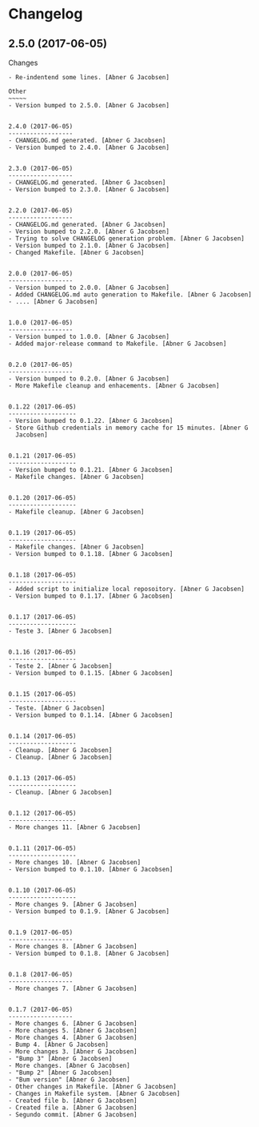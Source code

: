 Changelog
=========


2.5.0 (2017-06-05)
------------------

Changes
~~~~~~~
- Re-indentend some lines. [Abner G Jacobsen]

Other
~~~~~
- Version bumped to 2.5.0. [Abner G Jacobsen]


2.4.0 (2017-06-05)
------------------
- CHANGELOG.md generated. [Abner G Jacobsen]
- Version bumped to 2.4.0. [Abner G Jacobsen]


2.3.0 (2017-06-05)
------------------
- CHANGELOG.md generated. [Abner G Jacobsen]
- Version bumped to 2.3.0. [Abner G Jacobsen]


2.2.0 (2017-06-05)
------------------
- CHANGELOG.md generated. [Abner G Jacobsen]
- Version bumped to 2.2.0. [Abner G Jacobsen]
- Trying to solve CHANGELOG generation problem. [Abner G Jacobsen]
- Version bumped to 2.1.0. [Abner G Jacobsen]
- Changed Makefile. [Abner G Jacobsen]


2.0.0 (2017-06-05)
------------------
- Version bumped to 2.0.0. [Abner G Jacobsen]
- Added CHANGELOG.md auto generation to Makefile. [Abner G Jacobsen]
- .... [Abner G Jacobsen]


1.0.0 (2017-06-05)
------------------
- Version bumped to 1.0.0. [Abner G Jacobsen]
- Added major-release command to Makefile. [Abner G Jacobsen]


0.2.0 (2017-06-05)
------------------
- Version bumped to 0.2.0. [Abner G Jacobsen]
- More Makefile cleanup and enhacements. [Abner G Jacobsen]


0.1.22 (2017-06-05)
-------------------
- Version bumped to 0.1.22. [Abner G Jacobsen]
- Store Github credentials in memory cache for 15 minutes. [Abner G
  Jacobsen]


0.1.21 (2017-06-05)
-------------------
- Version bumped to 0.1.21. [Abner G Jacobsen]
- Makefile changes. [Abner G Jacobsen]


0.1.20 (2017-06-05)
-------------------
- Makefile cleanup. [Abner G Jacobsen]


0.1.19 (2017-06-05)
-------------------
- Makefile changes. [Abner G Jacobsen]
- Version bumped to 0.1.18. [Abner G Jacobsen]


0.1.18 (2017-06-05)
-------------------
- Added script to initialize local reposoitory. [Abner G Jacobsen]
- Version bumped to 0.1.17. [Abner G Jacobsen]


0.1.17 (2017-06-05)
-------------------
- Teste 3. [Abner G Jacobsen]


0.1.16 (2017-06-05)
-------------------
- Teste 2. [Abner G Jacobsen]
- Version bumped to 0.1.15. [Abner G Jacobsen]


0.1.15 (2017-06-05)
-------------------
- Teste. [Abner G Jacobsen]
- Version bumped to 0.1.14. [Abner G Jacobsen]


0.1.14 (2017-06-05)
-------------------
- Cleanup. [Abner G Jacobsen]
- Cleanup. [Abner G Jacobsen]


0.1.13 (2017-06-05)
-------------------
- Cleanup. [Abner G Jacobsen]


0.1.12 (2017-06-05)
-------------------
- More changes 11. [Abner G Jacobsen]


0.1.11 (2017-06-05)
-------------------
- More changes 10. [Abner G Jacobsen]
- Version bumped to 0.1.10. [Abner G Jacobsen]


0.1.10 (2017-06-05)
-------------------
- More changes 9. [Abner G Jacobsen]
- Version bumped to 0.1.9. [Abner G Jacobsen]


0.1.9 (2017-06-05)
------------------
- More changes 8. [Abner G Jacobsen]
- Version bumped to 0.1.8. [Abner G Jacobsen]


0.1.8 (2017-06-05)
------------------
- More changes 7. [Abner G Jacobsen]


0.1.7 (2017-06-05)
------------------
- More changes 6. [Abner G Jacobsen]
- More changes 5. [Abner G Jacobsen]
- More changes 4. [Abner G Jacobsen]
- Bump 4. [Abner G Jacobsen]
- More changes 3. [Abner G Jacobsen]
- "Bump 3" [Abner G Jacobsen]
- More changes. [Abner G Jacobsen]
- "Bump 2" [Abner G Jacobsen]
- "Bum version" [Abner G Jacobsen]
- Other changes in Makefile. [Abner G Jacobsen]
- Changes in Makefile system. [Abner G Jacobsen]
- Created file b. [Abner G Jacobsen]
- Created file a. [Abner G Jacobsen]
- Segundo commit. [Abner G Jacobsen]


